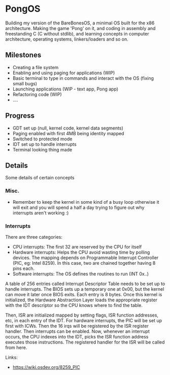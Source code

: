 # PongOS
Building my version of the BareBonesOS, a minimal OS built for the x86 architecture. Making the game 'Pong' on it, and coding in assembly and freestanding C (C without stdlib), and learning concepts in computer architecture, operating systems, linkers/loaders and so on.

## Milestones
- Creating a file system
- Enabling and using paging for applications (WIP)
- Basic terminal to type in commands and interact with the OS (fixing small bugs)
- Launching applications (WIP - text app, Pong app)
- Refactoring code (WIP)
- .... 

## Progress
- GDT set up (null, kernel code, kernel data segments)
- Paging enabled with first 4MB being identity mapped
- Switched to protected mode
- IDT set up to handle interrupts
- Terminal looking thing made

## Details
Some details of certain concepts 

### Misc.
- Remember to keep the kernel in some kind of a busy loop otherwise it will exit and you will spend a half a day trying to figure out why interrupts aren't working :)

### Interrupts
There are three categories:
- CPU interrupts: The first 32 are reserved by the CPU for itself
- Hardware interrupts: Helps the CPU avoid wasting time by polling devices. The mapping depends on Programmable Interrupt Controller (PIC, eg: Intel 8259). In this case, two are chained together having 8 pins each.
- Software interrupts: The OS defines the routines to run (INT 0x..)

A table of 256 entries called Interrupt Descriptor Table needs to be set up to handle interrupts. The BIOS sets up a temporary one at 0x00, but the kernel can move it later once BIOS exits. Each entry is 8 bytes. Once this kernel is initialized, the Hardware Abstraction Layer loads the appropriate register with the IDT descriptor so the CPU knows where to find the table.

Then, ISR are initialized mapped by setting flags, ISR function addresses, etc, in each entry of the IDT. For hardware interrupts, the PIC will be set up first with ICWs. Then the 16 irqs will be registered by the ISR register handler. Then interrupts can be enabled. Now, whenever an interrupt occurs, the CPU indexes into the IDT, picks the ISR function address executes those instructions. The registered handler for the ISR will be called from here. 

Links:
- https://wiki.osdev.org/8259_PIC